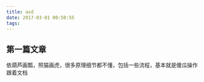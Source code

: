 ```yaml
---
title: asd
date: 2017-03-01 00:50:55
tags:
---
```

## 第一篇文章

依葫芦画瓢，照猫画虎，很多原理细节都不懂，包括一些流程，基本就是傻瓜操作跟着文档
